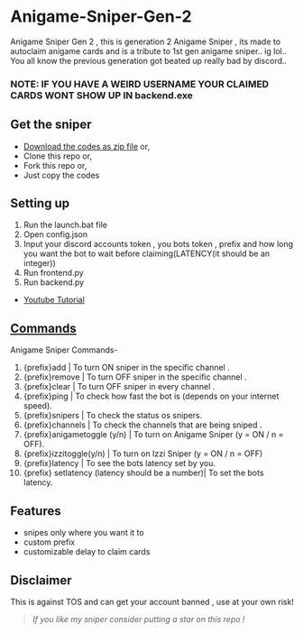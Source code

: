 # Anigame-Sniper-Gen-2
Anigame Sniper Gen 2 , this is generation 2 Anigame Sniper , its made to autoclaim anigame cards and is a tribute to 1st gen anigame sniper.. ig lol..
You all know the previous generation got beated up really bad by discord..

### NOTE: IF YOU HAVE A WEIRD USERNAME YOUR CLAIMED CARDS WONT SHOW UP IN backend.exe

## Get the sniper
- [Download the codes as zip file](https://github.com/Sebastian09-09/Anigame-Sniper-Gen-2/archive/refs/heads/main.zip) or,
- Clone this repo or,
- Fork this repo or,
- Just copy the codes

## Setting up
1) Run the launch.bat file
2) Open config.json
3) Input your discord accounts token , you bots token , prefix and how long you want the bot to wait before claiming(LATENCY(it should be an integer)) 
4) Run frontend.py
5) Run backend.py
- [Youtube Tutorial](https://www.youtube.com/watch?v=uxbPbf6JZ04)

## [Commands](https://github.com/Sebastian09-09/Anigame-Sniper-Gen-2/blob/main/commands.txt)
Anigame Sniper Commands-
1) {prefix}add  | To turn ON sniper in the specific channel .
2) {prefix}remove | To turn OFF sniper in the specific channel .
3) {prefix}clear | To turn OFF sniper in every channel .
4) {prefix}ping | To check how fast the bot is (depends on your internet speed).
5) {prefix}snipers | To check the status os snipers.
6) {prefix}channels | To check the channels that are being sniped .
7) {prefix}anigametoggle (y/n) | To turn on Anigame Sniper (y = ON / n = OFF).
8) {prefix}izzitoggle(y/n) | To turn on Izzi Sniper (y = ON / n = OFF)  
9) {prefix}latency | To see the bots latency set by you.
10) {prefix} setlatency (latency should be a number)| To set the bots latency.

## Features 
- snipes only where you want it to
- custom prefix
- customizable delay to claim cards  

## Disclaimer
This is against TOS and can get your account banned , use at your own risk!

> _If you like my sniper consider putting a star on this repo !_
